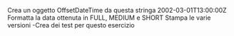Crea un oggetto OffsetDateTime da questa stringa 2002-03-01T13:00:00Z
Formatta la data ottenuta in FULL, MEDIUM e SHORT
Stampa le varie versioni -Crea dei test per questo esercizio